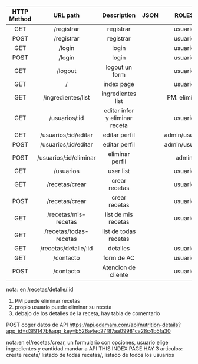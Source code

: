 | HTTP Method |        URL path        |          Description           | JSON |     ROLES     |
| :---------: | :--------------------: | :----------------------------: | :--: | :-----------: |
|     GET     |       /registrar       |           registrar            |      |    usuario    |
|    POST     |       /registrar       |           registrar            |      |    usuario    |
|     GET     |         /login         |             login              |      |    usuario    |
|    POST     |         /login         |             login              |      |    usuario    |
|     GET     |        /logout         |         logout un form         |      |    usuario    |
|     GET     |           /            |           index page           |      |    usuario    |
|     GET     |   /ingredientes/list   |       ingredientes list        |      | PM: eliminar  |
|     GET     |     /usuarios/:id      | editar infor y eliminar receta |      |    usuario    |
|     GET     |  /usuarios/:id/editar  |         editar perfil          |      | admin/usuario |
|    POST     |  /usuarios/:id/editar  |         editar perfil          |      | admin/usuario |
|    POST     | /usuarios/:id/eliminar |        eliminar perfil         |      |     admin     |
|     GET     |       /usuarios        |           user list            |      |    usuario    |
|     GET     |     /recetas/crear     |         crear recetas          |      |    usuario    |
|    POST     |     /recetas/crear     |         crear recetas          |      |    usuario    |
|     GET     |  /recetas/mis-recetas  |      list de mis recetas       |      |    usuario    |
|     GET     | /recetas/todas-recetas |     list de todas recetas      |      |               |
|     GET     |  /recetas/detalle/:id  |            detalles            |      |    usuario    |
|     GET     |       /contacto        |           form de AC           |      |    usuario    |
|    POST     |       /contacto        |      Atencion de cliente       |      |    usuario    |

nota: en /recetas/detalle/:id

1.  PM puede eliminar recetas
2.  propio usuario puede eliminar su receta
3.  debajo de los detalles de la receta, hay tabla de comentario

POST coger datos de API https://api.edamam.com/api/nutrition-details?app_id=d3f9147b&app_key=b526a4ec27f87aa09981ca28c4b5fa30

nota:en el/recetas/crear, un formulario con opciones, usuario elige ingredientes y cantidad.mandar a API
THIS INDEX PAGE HAY 3 articulos: create receta/ listado de todas recetas/, listado de todos los usuarios
